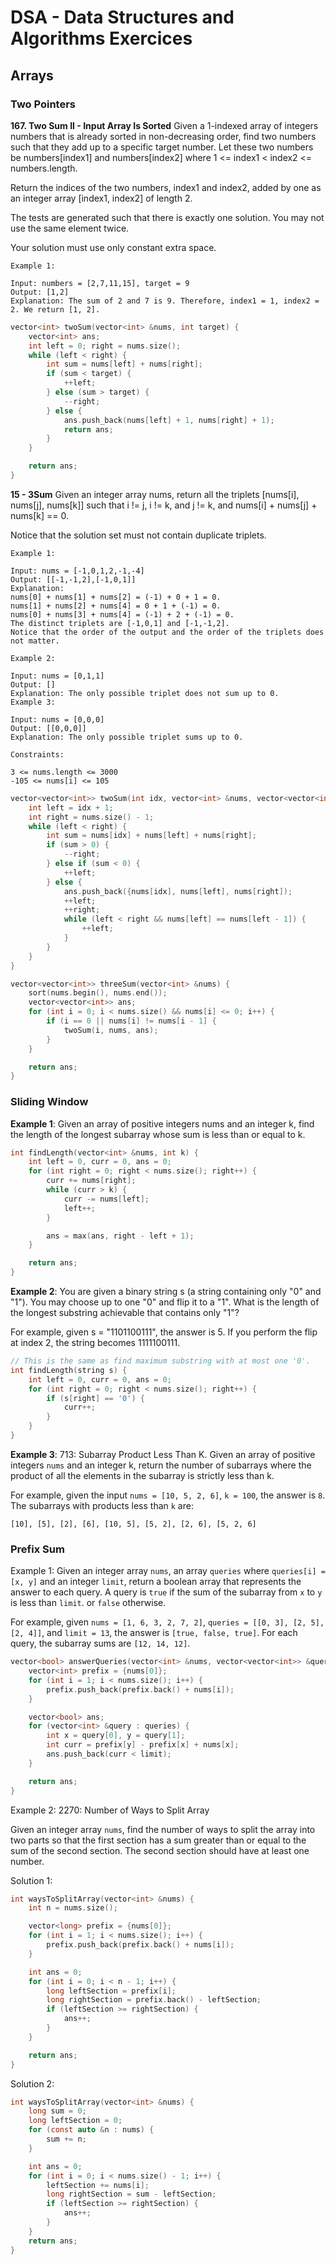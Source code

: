 # DSA - Data Structures and Algorithms Exercices

## Arrays
### Two Pointers

**167. Two Sum II - Input Array Is Sorted**
Given a 1-indexed array of integers numbers that is already sorted in non-decreasing order, find two numbers such that they add up to a specific target number. Let these two numbers be numbers[index1] and numbers[index2] where 1 <= index1 < index2 <= numbers.length.

Return the indices of the two numbers, index1 and index2, added by one as an integer array [index1, index2] of length 2.

The tests are generated such that there is exactly one solution. You may not use the same element twice.

Your solution must use only constant extra space.
```
Example 1:

Input: numbers = [2,7,11,15], target = 9
Output: [1,2]
Explanation: The sum of 2 and 7 is 9. Therefore, index1 = 1, index2 = 2. We return [1, 2].
```

```c
vector<int> twoSum(vector<int> &nums, int target) {
    vector<int> ans;
    int left = 0; right = nums.size();
    while (left < right) {
        int sum = nums[left] + nums[right];
        if (sum < target) {
            ++left;
        } else (sum > target) {
            --right;
        } else {
            ans.push_back(nums[left] + 1, nums[right] + 1);
            return ans;
        }
    }

    return ans;
}
```

**15 - 3Sum**
Given an integer array nums, return all the triplets [nums[i], nums[j], nums[k]] such that i != j, i != k, and j != k, and nums[i] + nums[j] + nums[k] == 0.

Notice that the solution set must not contain duplicate triplets.

```
Example 1:

Input: nums = [-1,0,1,2,-1,-4]
Output: [[-1,-1,2],[-1,0,1]]
Explanation: 
nums[0] + nums[1] + nums[2] = (-1) + 0 + 1 = 0.
nums[1] + nums[2] + nums[4] = 0 + 1 + (-1) = 0.
nums[0] + nums[3] + nums[4] = (-1) + 2 + (-1) = 0.
The distinct triplets are [-1,0,1] and [-1,-1,2].
Notice that the order of the output and the order of the triplets does not matter.

Example 2:

Input: nums = [0,1,1]
Output: []
Explanation: The only possible triplet does not sum up to 0.
Example 3:

Input: nums = [0,0,0]
Output: [[0,0,0]]
Explanation: The only possible triplet sums up to 0.
```
 
```
Constraints:

3 <= nums.length <= 3000
-105 <= nums[i] <= 105
```

```c
vector<vector<int>> twoSum(int idx, vector<int> &nums, vector<vector<int>> &ans) {
    int left = idx + 1;
    int right = nums.size() - 1;
    while (left < right) {
        int sum = nums[idx] + nums[left] + nums[right];
        if (sum > 0) {
            --right;
        } else if (sum < 0) {
            ++left;
        } else {
            ans.push_back({nums[idx], nums[left], nums[right]);
            ++left;
            ++right;
            while (left < right && nums[left] == nums[left - 1]) {
                ++left;
            }
        }
    }
}

vector<vector<int>> threeSum(vector<int> &nums) {
    sort(nums.begin(), nums.end());
    vector<vector<int>> ans;
    for (int i = 0; i < nums.size() && nums[i] <= 0; i++) {
        if (i == 0 || nums[i] != nums[i - 1] {
            twoSum(i, nums, ans);
        }
    }

    return ans;
}
```

### Sliding Window
**Example 1**: Given an array of positive integers nums and an integer k, find the length of the longest subarray whose sum is less than or equal to k.

```c
int findLength(vector<int> &nums, int k) {
    int left = 0, curr = 0, ans = 0;
    for (int right = 0; right < nums.size(); right++) {
        curr += nums[right];
        while (curr > k) {
            curr -= nums[left];
            left++;
        }

        ans = max(ans, right - left + 1);
    }

    return ans;
}
```

**Example 2**: You are given a binary string s (a string containing only "0" and "1"). You may choose up to one "0" and flip it to a "1". What is the length of the longest substring achievable that contains only "1"?

For example, given s = "1101100111", the answer is 5. If you perform the flip at index 2, the string becomes 1111100111.

```c
// This is the same as find maximum substring with at most one '0'.
int findLength(string s) {
    int left = 0, curr = 0, ans = 0;
    for (int right = 0; right < nums.size(); right++) {
        if (s[right] == '0') {
            curr++;
        }
    }
}
```

**Example 3**: 713: Subarray Product Less Than K.
Given an array of positive integers `nums` and an integer k, return the number of subarrays where the product of all the elements in the subarray is strictly less than k.

For example, given the input `nums = [10, 5, 2, 6]`, `k = 100`, the answer is `8`. The subarrays with products less than `k` are:

`[10], [5], [2], [6], [10, 5], [5, 2], [2, 6], [5, 2, 6]`

### Prefix Sum
Example 1: Given an integer array `nums`, an array `queries` where `queries[i] = [x, y]` and an integer `limit`, return a boolean array that represents the answer to each query. A query is `true` if the sum of the subarray from `x` to `y` is less than `limit`. or `false` otherwise.

For example, given `nums = [1, 6, 3, 2, 7, 2]`, `queries = [[0, 3], [2, 5], [2, 4]]`, and `limit = 13`, the answer is `[true, false, true]`. For each query, the subarray sums are `[12, 14, 12]`.

```c
vector<bool> answerQueries(vector<int> &nums, vector<vector<int>> &queries, int limit) {
    vector<int> prefix = {nums[0]};
    for (int i = 1; i < nums.size(); i++) {
        prefix.push_back(prefix.back() + nums[i]);
    }

    vector<bool> ans;
    for (vector<int> &query : queries) {
        int x = query[0], y = query[1];
        int curr = prefix[y] - prefix[x] + nums[x];
        ans.push_back(curr < limit);
    }

    return ans;
}
```

Example 2: 2270: Number of Ways to Split Array

Given an integer array `nums`, find the number of ways to split the array into two parts so that the first section has a sum greater than or equal to the sum of the second section. The second section should have at least one number.

Solution 1:
```c
int waysToSplitArray(vector<int> &nums) {
    int n = nums.size();

    vector<long> prefix = {nums[0]};
    for (int i = 1; i < nums.size(); i++) {
        prefix.push_back(prefix.back() + nums[i]);
    }

    int ans = 0;
    for (int i = 0; i < n - 1; i++) {
        long leftSection = prefix[i];
        long rightSection = prefix.back() - leftSection;
        if (leftSection >= rightSection) {
            ans++;
        }
    }

    return ans;
}
```

Solution 2:
```c
int waysToSplitArray(vector<int> &nums) {
    long sum = 0;
    long leftSection = 0;
    for (const auto &n : nums) {
        sum += n;
    }

    int ans = 0;
    for (int i = 0; i < nums.size() - 1; i++) {
        leftSection += nums[i];
        long rightSection = sum - leftSection;
        if (leftSection >= rightSection) {
            ans++;
        }
    }
    return ans;
}
```
